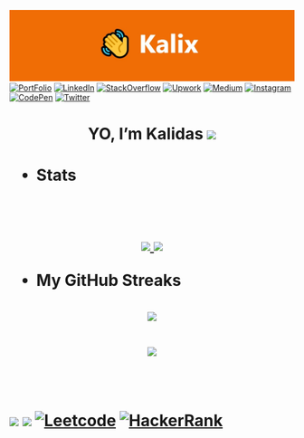 
 ![banner](https://github.com/KalidasVijaybhak/KalidasVijaybhak/blob/main/1623668260853.jpg) 
[![PortFolio][portfolio-shield]][portfolio-url]
[![LinkedIn][linkedin-shield]][linkedin-url]
[![StackOverflow][stackoverflow-shield]][stackoverflow-url]
[![Upwork][upwork-shield]][upwork-url]
[![Medium][medium-shield]][medium-url]
[![Instagram][instagram-shield]][instagram-url]
[![CodePen][codepen-shield]][codepen-url]
[![Twitter][twitter-shield]][twitter-url]
<!-- [![Gmail][gmail-shield]][gmail-url] -->

  <h1  align = "center" > YO, I’m  Kalidas  <img src="https://raw.githubusercontent.com/MartinHeinz/MartinHeinz/master/wave.gif" width="30px"><h1>
 
<!--  * <img src="https://readme-typing-svg.herokuapp.com?font=Impact&color=F7F7F7&size=25&vCenter=true&width=800&lines=Just+a+dope+coder"> -->
  
 
 
 * **Stats**
  

 
 
<br>
<p align="center">
<a href="https://github.com/KalidasVijayBhak">
<!--   ![Anurag's GitHub stats](https://github-readme-stats.vercel.app/api?username=KalidasVijayBhak&count_private=true&show_icons=true&theme=dark) -->
  <img height="180em" src="https://github-readme-stats.vercel.app/api?username=KalidasVijayBhak&theme=dracula&show_icons=true&&hide_border=true&count_private=true"/>
  <img height="180em" src="https://github-readme-stats.vercel.app/api/top-langs/?username=KalidasVijayBhak&layout=compact&langs_count=8&hide_border=true&theme=dracula"/>
</a>
</p>
 
 * **My GitHub Streaks** 

  <p align = "center"> 
<!--       <img width="50%" src="https://activity-graph.herokuapp.com/graph?username=KalidasVijayBhak&theme=github&hide_border=true"/> -->
  <img height="180em" src="https://github-readme-streak-stats.herokuapp.com/?user=KalidasVijayBhak&hide_border=true&theme=dracula" />
 
   

  </p>
<p align = "center"> 
<!--       <img width="50%" src="https://activity-graph.herokuapp.com/graph?username=KalidasVijayBhak&theme=github&hide_border=true"/> -->
  <img height="200em" src="https://activity-graph.herokuapp.com/graph?username=KalidasVijayBhak&hide_border=true&theme=dracula" />
 
   

  </p>
 
  

<!-- ![Top Langs](https://github-readme-stats.vercel.app/api/top-langs/?username=KalidasVijayBhak&layout=compact&count_private=true&show_icons=true&theme=dark)  -->
[instagram-shield]:https://img.shields.io/badge/Instagram-E4405F?style=for-the-badge&logo=instagram&logoColor=white
[twitter-shield]:https://img.shields.io/badge/Twitter-0096FF?style=for-the-badge&logo=twitter&logoColor=white
 [twitter-url]:https://twitter1.com/home
[linkedin-shield]: https://img.shields.io/badge/LinkedIn-0077B5?style=for-the-badge&logo=linkedin&logoColor=white
[medium-shield]: https://img.shields.io/badge/Medium-12100E?style=for-the-badge&logo=medium&logoColor=white
[linkedin-url]:https://www.linkedin.com/in/kalidas-vb-9706731a5/
[medium-url]:https://kalidasvijaybhak.medium.com
[instagram-url]:https://www.instagram.com/kalix_._/ 
[stackoverflow-shield]: https://img.shields.io/badge/Stack_Overflow-FE7A16?style=for-the-badge&logo=stack-overflow&logoColor=white
[stackoverflow-url]:https://stackoverflow.com/users/14963123/kalidas-vijaybhak
[leetcode-shield]: https://img.shields.io/badge/Leetcode-%40KalidasVijaybhak-brightgreen
[leetcode-url]: https://leetcode.com/KalidasVijaybhak
[gmail-shield]: 	https://img.shields.io/badge/Gmail-D14836?style=for-the-badge&logo=gmail&logoColor=white
[gmail-url]: mailto:calidazvb@gmail.com
[codepen-shield]: https://img.shields.io/badge/CodePen-white?style=for-the-badge&logo=codepen&logoColor=black
[codepen-url]: https://codepen.io/kalidasvijaybhak
[hackerrank-url]:https://www.hackerrank.com/kalidasvijayabh1 
[hackerrank-shield]: https://img.shields.io/badge/HackerRank-%40kalidasvijayabh1-brightgreen
[portfolio-shield]:https://img.shields.io/badge/Portfolio-%23000000.svg?style=for-the-badge&logo=firefox&logoColor=#FF7139
[portfolio-url]:https://github.com/KalidasVijaybhak
[upwork-url]:https://github.com/KalidasVijaybhak
[upwork-shield]:https://img.shields.io/badge/UpWork-6FDA44?style=for-the-badge&logo=Upwork&logoColor=white
<br>
 
![](https://komarev.com/ghpvc/?username=KalidasVijayBhak&color=brightgreen&style=flat-square&label=Visitors)
![](https://img.shields.io/website-up-down-green-red/http/cv.lbesson.qc.to.svg)
[![Leetcode][Leetcode-shield]][leetcode-url]
[![HackerRank][hackerrank-shield]][hackerrank-url]
<!--  ![](https://img.shields.io/website-up-down-green-red/http/monip.org.svg) -->
 

